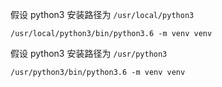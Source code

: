 假设 python3 安装路径为 `/usr/local/python3`

```
/usr/local/python3/bin/python3.6 -m venv venv

```


假设 python3 安装路径为 `/usr/python3`

```
/usr/python3/bin/python3.6 -m venv venv

```
